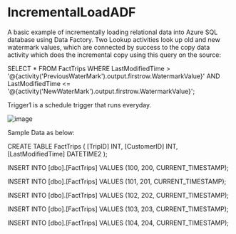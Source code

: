 # IncrementalLoadADF

A basic example of incrementally loading relational data into Azure SQL database using Data Factory. Two Lookup activities look up old and new watermark values, which are connected by success to the copy data activity which does the incremental copy using this query on the source:

SELECT * FROM FactTrips WHERE 
LastModifiedTime > '@{activity('PreviousWaterMark').output.firstrow.WatermarkValue}'
AND
LastModifiedTime <= '@{activity('NewWaterMark').output.firstrow.WatermarkValue}';


Trigger1 is a schedule trigger that runs everyday. 

![image](https://user-images.githubusercontent.com/50174304/193459409-bf22a7e5-e276-4050-96c7-69dcc0df04b7.png)

Sample Data as below:

CREATE TABLE FactTrips (
[TripID] INT,
[CustomerID] INT,
[LastModifiedTime] DATETIME2
);

INSERT INTO [dbo].[FactTrips] VALUES (100, 200, CURRENT_TIMESTAMP);

INSERT INTO [dbo].[FactTrips] VALUES (101, 201, CURRENT_TIMESTAMP);

INSERT INTO [dbo].[FactTrips] VALUES (102, 202, CURRENT_TIMESTAMP);

INSERT INTO [dbo].[FactTrips] VALUES (103, 203, CURRENT_TIMESTAMP);

INSERT INTO [dbo].[FactTrips] VALUES (104, 204, CURRENT_TIMESTAMP);

